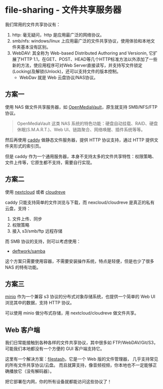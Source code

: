 # file-sharing - 文件共享服务器

我们常用的文件共享协议有：

1. http: 毫无疑问，http 是应用最广泛的网络协议。
2. smb/nfs: windows/linux 上应用最广泛的文件共享协议，使用体验和本地文件夹基本没有区别。
3. WebDAV: 其全称为 Web-based Distributed Authoring and Versionin, 它扩展了HTTP 1.1，在GET、POST、HEAD等几个HTTP标准方法以外添加了一些新的方法，使应用程序可对Web Server直接读写，并支持写文件锁定(Locking)及解锁(Unlock)，还可以支持文件的版本控制。
    - WebDav 就是 Web 云盘协议/NAS协议。


## 方案一

使用 NAS 做文件共享服务器，如 [OpenMediaVault](https://github.com/openmediavault/openmediavault)，原生就支持 SMB/NFS/FTP 协议。

>OpenMediaVault 这类 NAS 系统的特色功能：硬盘自动挂载、RAID、硬盘休眠(S.M.A.R.T.)、Web UI、链路聚合、网络唤醒、插件系统等等。 

然后再使用 [caddy](/network/proxy&server/caddy/README.md) 做静态文件服务器，提供 HTTP 协议支持，通过 HTTP 提供文件夹形式的索引页。

但是 caddy 作为一个通用服务器，本身不支持太多的文件共享特性：权限策略、文件上传等，它原生都不支持，需要自行实现。

## 方案二

使用 [nextcloud](https://github.com/nextcloud/server) 或者 [cloudreve](https://github.com/cloudreve/Cloudreve)

caddy 只能支持简单的文件浏览与下载，而 nexcloud/cloudreve 是真正的私有云盘，支持：

1. 文件上传、同步
2. 权限策略
3. 接入 s3/smb/ftp 远程存储


而 SMB 协议的支持，则可以考虑使用：

- [deftwork/samba](https://github.com/deftwork/samba)

这个方案只需要使用容器，不需要安装操作系统，特点是轻便，但是也少了很多 NAS 的特有功能。

## 方案三

[minio](https://github.com/minio/minio) 作为一个兼容 s3 协议的分布式对象存储系统，也提供一个简单的 Web UI 浏览其中的数据，支持 HTTP 协议。

可以使用 minio 做分布式存储，用 nextcloud/cloudreve 做文件共享。



## Web 客户端

我们日常能接触到各种各样的文件共享协议，其中很多如 FTP/WebDAV/Git/S3，可能我们本地都没有一个方便的 GUI 客户端支持它。

这里有一个解决方案：[filestash](https://github.com/mickael-kerjean/filestash)，它是一个 Web 版的文件管理器，
几乎支持常见的所有文件共享协议/云盘。
而且就算支持，像音频视频，你本地也不一定能够正确播放它（没有解码器）。

把它部署在内网，你的所有设备就都能访问这些协议了！
